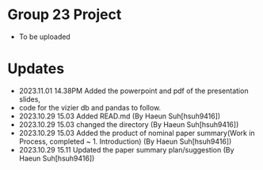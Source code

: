 # Group 23 Project
- To be uploaded

# Updates
- 2023.11.01 14.38PM Added the powerpoint and pdf of the presentation slides,
- code for the vizier db and pandas to follow.
- 2023.10.29 15.03 Added READ.md (By Haeun Suh[hsuh9416])
- 2023.10.29 15.03 changed the directory (By Haeun Suh[hsuh9416])
- 2023.10.29 15.03 Added the product of nominal paper summary(Work in Process, completed ~ 1. Introduction) (By Haeun Suh[hsuh9416])
- 2023.10.29 15.11 Updated the paper summary plan/suggestion (By Haeun Suh[hsuh9416])
